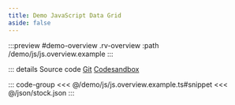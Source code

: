 ```yaml
---
title: Demo JavaScript Data Grid
aside: false
---
```



:::preview #demo-overview .rv-overview :path /demo/js/js.overview.example
:::

::: details <span class="source-btn">Source code</span> <span class="external"> [Git](https://github.com/revolist/revogrid-docs/tree/main/demo/js/js.overview.example.ts) [Codesandbox](https://codesandbox.io/p/sandbox/rg-quick-overview-88rf36?from-embed=) </span>


::: code-group
<<< @/demo/js/js.overview.example.ts#snippet
<<< @/json/stock.json
:::

